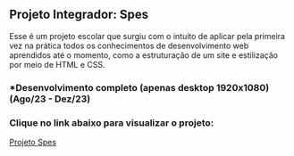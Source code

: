 ## Projeto Integrador: Spes
<p>Esse é um projeto escolar que surgiu com o intuito de aplicar pela primeira vez na prática todos os conhecimentos de desenvolvimento web aprendidos até o momento, como a estruturação de um site e estilização por meio de HTML e CSS.</p>

### *Desenvolvimento completo (apenas desktop 1920x1080) <br> (Ago/23 - Dez/23)

### Clique no link abaixo para visualizar o projeto:
<a href="https://lursousa.github.io/Spes/html/pt/index-pt">Projeto Spes</a>
